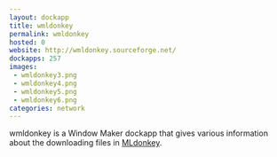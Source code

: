 ```yaml
---
layout: dockapp
title: wmldonkey
permalink: wmldonkey
hosted: 0
website: http://wmldonkey.sourceforge.net/
dockapps: 257
images:
 - wmldonkey3.png
 - wmldonkey4.png
 - wmldonkey5.png
 - wmldonkey6.png
categories: network
---
```

wmldonkey is a Window Maker dockapp that gives various information about the
downloading files in [MLdonkey](http://mldonkey.sourceforge.net/Main_Page).
